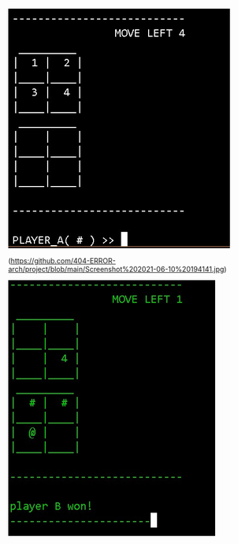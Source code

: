 



![game ss](https://github.com/404-ERROR-arch/project/blob/main/Screenshot%202021-06-10%20194030.jpg)





(https://github.com/404-ERROR-arch/project/blob/main/Screenshot%202021-06-10%20194141.jpg)






![game won ss](https://github.com/404-ERROR-arch/project/blob/main/Screenshot%202021-06-10%20194332.jpg)






